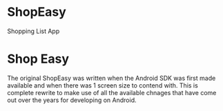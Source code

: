 # ShopEasy
Shopping List App
<h1>Shop Easy</h1>
The original ShopEasy was written when the Android SDK was first made available and when there was 1 screen size to contend with.  This is complete rewrite to make use of all the available chnages that have come out over the years for developing on Android.

